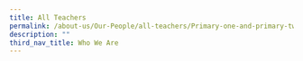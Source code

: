 ```yaml
---
title: All Teachers
permalink: /about-us/Our-People/all-teachers/Primary-one-and-primary-two/
description: ""
third_nav_title: Who We Are
---
```

